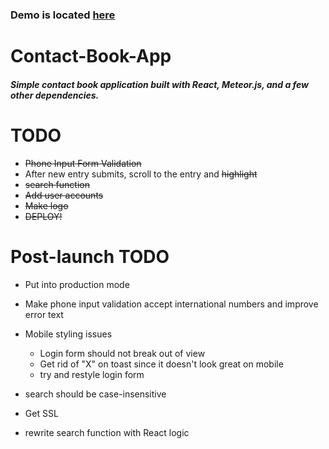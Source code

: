 ### Demo is located [here](http://contact.meteorapp.com/)

# Contact-Book-App
##### Simple contact book application built with React, Meteor.js, and a few other dependencies.

# TODO
* ~~Phone Input Form Validation~~
* After new entry submits, scroll to the entry and ~~highlight~~
* ~~search function~~
* ~~Add user accounts~~
* ~~Make logo~~
* ~~DEPLOY!~~

# Post-launch TODO
* Put into production mode
* Make phone input validation accept international numbers and improve error text
* Mobile styling issues

   * Login form should not break out of view
   * Get rid of "X" on toast since it doesn't look great on mobile
   * try and restyle login form
* search should be case-insensitive
* Get SSL
* rewrite search function with React logic

